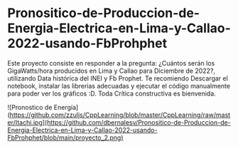 # Pronositico-de-Produccion-de-Energia-Electrica-en-Lima-y-Callao-2022-usando-FbProhphet
Este proyecto consiste en responder a la pregunta: ¿Cuántos serán los GigaWatts/hora producidos en Lima y Callao para Diciembre de 2022?, utilizando Data histórica del INEI y Fb Prophet.
Te recomiendo Descargar el notebook, instalar las librerias adecuadas y ejecutar el código manualmente para poder ver los gráficos :D.
Toda Crítica constructiva es bienvenida.

![Pronostico de Energía](https://github.com/zzuljs/CppLearning/blob/master/CppLearning/raw/master/Itachi.jpg](https://github.com/dbernalesv/Pronositico-de-Produccion-de-Energia-Electrica-en-Lima-y-Callao-2022-usando-FbProhphet/blob/main/proyecto_2.png)
